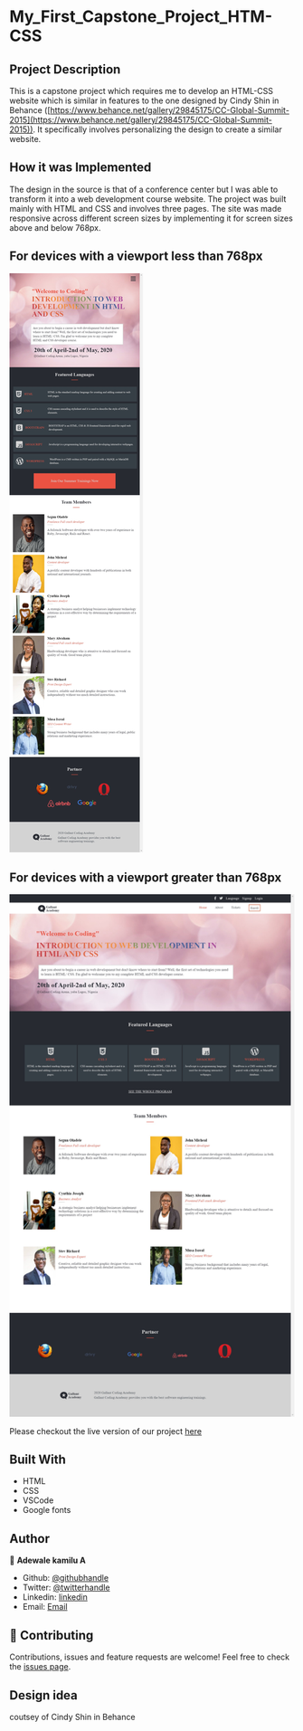 # My_First_Capstone_Project_HTM-CSS

## Project Description

This is a capstone project which requires me to develop an HTML-CSS website which is similar in features to the one designed by Cindy Shin in Behance ([https://www.behance.net/gallery/29845175/CC-Global-Summit-2015](https://www.behance.net/gallery/29845175/CC-Global-Summit-2015)). It specifically involves personalizing the design to create a similar website.
## How it was Implemented

The design in the source is that of a conference center but I was able to transform it into a web development course website. The project was built mainly with HTML and CSS and involves three pages. The site was made responsive across different screen sizes by implementing it for screen sizes above and below 768px.

## For devices with a viewport less than 768px

![screenshot](images/Full_Small_SC.jpg)

## For devices with a viewport greater than 768px

![screenshot](images/Full_H0me_SC.jpg)

Please checkout the live version of our project [here](https://raw.githack.com/adewaleK/My_First_Capstone_Project_HTM-CSS/capstone-development/index.html)

## Built With

* HTML
* CSS
* VSCode
* Google fonts

## Author

👤 **Adewale kamilu A**  
* Github: [@githubhandle](https://github.com/adewaleK)
* Twitter: [@twitterhandle](https://twitter.com/twitterhandle)
* Linkedin: [linkedin](https://linkedin.com/linkedinhandle)
* Email: [Email](devkamilnaija@gmail.com)

## 🤝 Contributing

Contributions, issues and feature requests are welcome!
Feel free to check the [issues page](issues/).

## Design idea

coutsey of Cindy Shin in Behance
